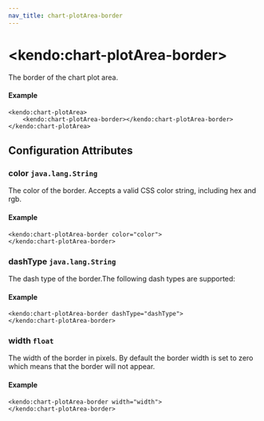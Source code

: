 ```yaml
---
nav_title: chart-plotArea-border
---
```


# \<kendo:chart-plotArea-border\>

The border of the chart plot area.

#### Example
    <kendo:chart-plotArea>
        <kendo:chart-plotArea-border></kendo:chart-plotArea-border>
    </kendo:chart-plotArea>

## Configuration Attributes

### color `java.lang.String`

The color of the border. Accepts a valid CSS color string, including hex and rgb.

#### Example
    <kendo:chart-plotArea-border color="color">
    </kendo:chart-plotArea-border>

### dashType `java.lang.String`

The dash type of the border.The following dash types are supported:

#### Example
    <kendo:chart-plotArea-border dashType="dashType">
    </kendo:chart-plotArea-border>

### width `float`

The width of the border in pixels. By default the border width is set to zero which means that the border will not appear.

#### Example
    <kendo:chart-plotArea-border width="width">
    </kendo:chart-plotArea-border>

